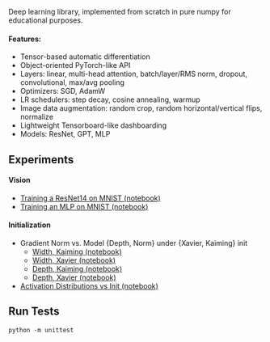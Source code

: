Deep learning library, implemented from scratch in pure numpy for educational purposes.

#### Features:
* Tensor-based automatic differentiation
* Object-oriented PyTorch-like API
* Layers: linear, multi-head attention, batch/layer/RMS norm, dropout, convolutional, max/avg pooling
* Optimizers: SGD, AdamW
* LR schedulers: step decay, cosine annealing, warmup
* Image data augmentation: random crop, random horizontal/vertical flips, normalize
* Lightweight Tensorboard-like dashboarding
* Models: ResNet, GPT, MLP


## Experiments

#### Vision
* [Training a ResNet14 on MNIST (notebook)](https://github.com/johnma2006/candle/blob/main/experiments/vision_experiments/2.0%20ResNet14%20on%20MNIST.ipynb)
* [Training an MLP on MNIST (notebook)](https://github.com/johnma2006/candle/blob/main/experiments/vision_experiments/1.0%20MLP%20on%20MNIST%20-%20AdamW.ipynb)


#### Initialization
* Gradient Norm vs. Model {Depth, Norm} under {Xavier, Kaiming} init
  * [Width, Kaiming (notebook)](https://github.com/johnma2006/candle/blob/main/experiments/initialization_experiments/2.0%20Effect%20of%20Model%20Width%20on%20Gradient%20Norm%20-%20MLP%20with%20Kaiming%20Init.ipynb)
  * [Width, Xavier (notebook)](https://github.com/johnma2006/candle/blob/main/experiments/initialization_experiments/2.0%20Effect%20of%20Model%20Width%20on%20Gradient%20Norm%20-%20MLP%20with%20Kaiming%20Init.ipynb)
  * [Depth, Kaiming (notebook)](https://github.com/johnma2006/candle/blob/main/experiments/initialization_experiments/2.0%20Effect%20of%20Model%20Depth%20on%20Gradient%20Norm%20-%20MLP%20with%20Xavier%20Init.ipynb)
  * [Depth, Xavier (notebook)](https://github.com/johnma2006/candle/blob/main/experiments/initialization_experiments/2.0%20Effect%20of%20Model%20Depth%20on%20Gradient%20Norm%20-%20MLP%20with%20Xavier%20Init.ipynb)
* [Activation Distributions vs Init (notebook)](https://github.com/johnma2006/candle/blob/main/experiments/initialization_experiments/1.0%20Activation%20Distribution%20by%20Layer%20w.r.t%20Initialization.ipynb)

## Run Tests

`python -m unittest`

